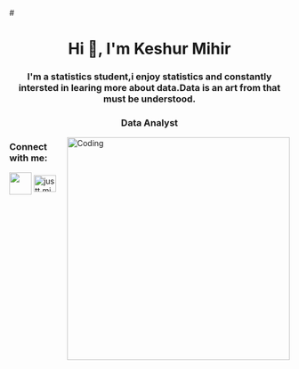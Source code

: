 #<h1 align="center">Hi 👋, I'm Keshur Mihir</h1>
<h3 align="center"> I'm a statistics student,i enjoy statistics and constantly intersted in learing more about data.Data is an art from that must be understood.</h3>
<h3 align="center">Data Analyst</h3>
<img align="right" alt="Coding" width="400" src="https://www.cloudyml.com/wp-content/uploads/2022/06/data-analytics-services-image.gif">
<h3 align="left">Connect with me:</h3>
<p align="left">
<a href="https://www.linkedin.com/in/mihir-keshur-2610b3258" target="blank"><img align="center" src="https://raw.githubusercontent.com/rahuldkjain/github-profile-readme-generator/master/src/images/icons/Social/linked-in-alt.svg" alt"https://www.linkedin.com/in/mihir-keshur-2610b3258"=height="30" width="40" /></a>
<a href="https://instagram.com/justt.mihirkeshur" target="blank"><img align="center" src="https://raw.githubusercontent.com/rahuldkjain/github-profile-readme-generator/master/src/images/icons/Social/instagram.svg" alt="justt.mihirkeshur" height="30" width="40" /></a>
</p>
